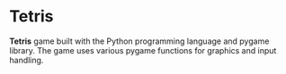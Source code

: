 # Tetris
**Tetris** game built with the Python programming language and pygame library. The game uses various pygame functions for graphics and input handling.

